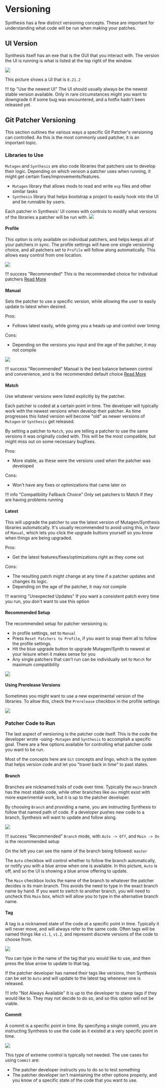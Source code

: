 # Versioning

Synthesis has a few distinct versioning concepts.  These are important for understanding what code will be run when making your patches.

## UI Version
Synthesis itself has an exe that is the GUI that you interact with.  The version the UI is running is what is listed at the top right of the window.

![](https://i.imgur.com/iIttCQ7.png)

This picture shows a UI that is `0.21.2`

!!! tip "Use the newest UI"
    The UI should usually always be the newest stable version available.  Only in rare circumstances might you want to downgrade it if some bug was encountered, and a hotfix hadn't been released yet.

## Git Patcher Versioning
This section outlines the various ways a specific Git Patcher's versioning can controlled.   As this is the most commonly used patcher, it is an important topic.

### Libraries to Use
`Mutagen` and `Synthesis` are also code libraries that patchers use to develop their logic.  Depending on which version a patcher uses when running, it might get certain fixes/improvements/features.

- `Mutagen` library that allows mods to read and write `esp` files and other similar tasks
- `Synthesis` library that helps bootstrap a project to easily hook into the UI and be runnable by users.

Each patcher in Synthesis' UI comes with controls to modify what versions of the libraries a patcher will be run with.
![](https://i.imgur.com/UjVo97u.png)

#### Profile
This option is only available on individual patchers, and helps keeps all of your patchers in sync.  The profile settings will have one single versioning choice, and all patchers set to `Profile` will follow along automatically.   This allows easy control from one location.

![](https://i.imgur.com/Fa3zrYr.gif)

!!! success "Recommended"
    This is the recommended choice for individual patchers [Read More](#recommended-setup)

#### Manual
Sets the patcher to use a specific version, while allowing the user to easily update to latest when desired.

Pros:

- Follows latest easily, while giving you a heads up and control over timing

Cons:

- Depending on the versions you input and the age of the patcher, it may not compile

![](https://i.imgur.com/u1xRQwE.gif)

!!! success "Recommended"
    Manual is the best balance between control and convenience, and is the recommended default choice [Read More](#recommended-setup)
 
#### Match
Use whatever versions were listed explicitly by the patcher.

Each patcher is coded at a certain point in time.  The developer will typically work with the newest versions when develop their patcher.  As time progresses this listed version will become "old" as newer versions of `Mutagen` or `Synthesis` get released.

By setting a patcher to `Match`, you are telling a patcher to use the same versions it was originally coded with.  This will be the most compatible, but might miss out on some necessary bugfixes.

Pros:

- More stable, as these were the versions used when the patcher was developed

Cons:

- Won't have any fixes or optimizations that came later on


!!! info "Compatibility Fallback Choice"
    Only set patchers to Match if they are having problems running
   
#### Latest
This will upgrade the patcher to use the latest version of Mutagen/Synthesis libraries automatically.  It's usually recommended to avoid using this, in favor of `Manual`, which lets you click the upgrade buttons yourself so you know when things are being upgraded.

Pros:

- Get the latest features/fixes/optimizations right as they come out

Cons:

- The resulting patch might change at any time if a patcher updates and changes its logic.
- Depending on the age of the patcher, it may not compile

!!! warning "Unexpected Updates"
    If you want a consistent patch every time you run, you don't want to use this option

#### Recommended Setup
The recommended setup for patcher versioning is:

- In profile settings, set to `Manual`
- Press `Reset Patchers to Profile`, if you want to snap them all to follow the profile settings.
- Hit the blue upgrade button to upgrade Mutagen/Synth to newest at your leisure when it makes sense for you
- Any single patchers that can't run can be individually set to `Match` for maximum compatibility

![](https://i.imgur.com/QMA0bNI.png)

#### Using Prerelease Versions
Sometimes you might want to use a new experimental version of the libraries.  To allow this, check the `Prerelease` checkbox in the profile settings

![](https://i.imgur.com/pT8Snpt.gif)

### Patcher Code to Run
The last aspect of versioning is the patcher code itself.  This is the code the developer wrote -using- `Mutagen` and `Synthesis` to accomplish a specific goal. 
There are a few options available for controlling what patcher code you want to be run.

Most of the concepts here are `Git` concepts and lingo, which is the system that helps version code and let you "travel back in time" to past states.

#### Branch
Branches are nicknamed trails of code over time.  Typically the `main` branch has the most stable code, while other branches like `dev` might exist with more experimental work, but it is up to the patcher developer.

By choosing `Branch` and providing a name, you are instructing Synthesis to follow that named path of code.  If a developer pushes new code to a branch, Synthesis will want to update and follow along.

![](https://imgur.com/9NzFYXH)

!!! success "Recommended"
    `Branch` mode, with `Auto -> Off`, and `Main -> On` is the recommended setup

On the left you can see the name of the branch being followed: `master`

The `Auto` checkbox will control whether to follow the branch automatically, or notify you with a blue arrow when one is available.  In this picture, `Auto` is off, and so the UI is showing a blue arrow offering to update.

The `Main` checkbox locks the name of the branch to whatever the patcher decides is its main branch.  This avoids the need to type in the exact branch name by hand.  If you want to switch to another branch, you will need to uncheck this `Main` box, which will allow you to type in the alternative branch name.


#### Tag
A tag is a nicknamed state of the code at a specific point in time.  Typically it will never move, and will always refer to the same code.  Often tags will be named things like `v1.1`, `v1.2`, and represent discrete versions of the code to choose from.

![](https://imgur.com/I6TKx28)

You can type in the name of the tag that you would like to use, and then press the blue arrow to update to that tag.

If the patcher developer has named their tags like versions, then Synthesis can be set to `Auto` and will update to the latest tag whenever one is released.

!!! info "Not Always Available"
    It is up to the developer to stamp tags if they would like to.  They may not decide to do so, and so this option will not be viable.

#### Commit
A commit is a specific point in time.  By specifying a single commit, you are instructing Synthesis to use the code as it existed at a very specific point in time.

![](https://imgur.com/WTBlsd8)

This type of extreme control is typically not needed.   The use cases for using `Commit` are:

- The patcher developer instructs you to do so to test something
- The patcher developer isn't maintaining the other options properly, and you know of a specific state of the code that you want to use.
